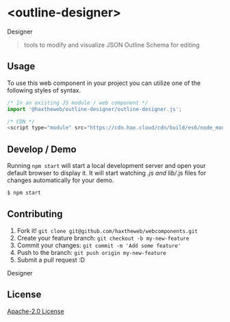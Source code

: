 # &lt;outline-designer&gt;

Designer
> tools to modify and visualize JSON Outline Schema for editing

## Usage
To use this web component in your project you can utilize one of the following styles of syntax.

```js
/* In an existing JS module / web component */
import '@haxtheweb/outline-designer/outline-designer.js';

/* CDN */
<script type="module" src="https://cdn.hax.cloud/cdn/build/es6/node_modules/@haxtheweb/outline-designer/outline-designer.js"></script>
```

## Develop / Demo
Running `npm start` will start a local development server and open your default browser to display it. It will start watching *.js and lib/*.js files for changes automatically for your demo.
```bash
$ npm start
```


## Contributing

1. Fork it! `git clone git@github.com/haxtheweb/webcomponents.git`
2. Create your feature branch: `git checkout -b my-new-feature`
3. Commit your changes: `git commit -m 'Add some feature'`
4. Push to the branch: `git push origin my-new-feature`
5. Submit a pull request :D

Designer

## License
[Apache-2.0 License](http://opensource.org/licenses/Apache-2.0)